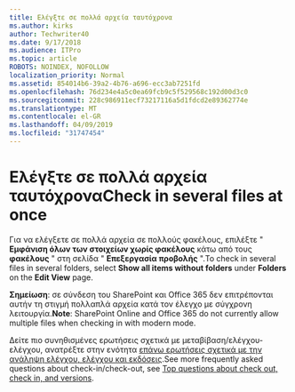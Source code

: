 ```yaml
---
title: Ελέγξτε σε πολλά αρχεία ταυτόχρονα
ms.author: kirks
author: Techwriter40
ms.date: 9/17/2018
ms.audience: ITPro
ms.topic: article
ROBOTS: NOINDEX, NOFOLLOW
localization_priority: Normal
ms.assetid: 854014b6-39a2-4b76-a696-ecc3ab7251fd
ms.openlocfilehash: 76d234e4a5c0ea69fcb9c5f529568c192d00d3c0
ms.sourcegitcommit: 228c986911ecf73217116a5d1fdcd2e89362774e
ms.translationtype: MT
ms.contentlocale: el-GR
ms.lasthandoff: 04/09/2019
ms.locfileid: "31747454"
---
```

# <a name="check-in-several-files-at-once"></a><span data-ttu-id="cc753-102">Ελέγξτε σε πολλά αρχεία ταυτόχρονα</span><span class="sxs-lookup"><span data-stu-id="cc753-102">Check in several files at once</span></span>

<span data-ttu-id="cc753-103">Για να ελέγξετε σε πολλά αρχεία σε πολλούς φακέλους, επιλέξτε " **Εμφάνιση όλων των στοιχείων χωρίς φακέλους** κάτω από τους **φακέλους** " στη σελίδα " **Επεξεργασία προβολής** ".</span><span class="sxs-lookup"><span data-stu-id="cc753-103">To check in several files in several folders, select **Show all items without folders** under **Folders** on the **Edit View** page.</span></span> 
  
 <span data-ttu-id="cc753-104">**Σημείωση**: σε σύνδεση του SharePoint και Office 365 δεν επιτρέπονται αυτήν τη στιγμή πολλαπλά αρχεία κατά τον έλεγχο με σύγχρονη λειτουργία.</span><span class="sxs-lookup"><span data-stu-id="cc753-104">**Note**: SharePoint Online and Office 365 do not currently allow multiple files when checking in with modern mode.</span></span> 
  
<span data-ttu-id="cc753-105">Δείτε πιο συνηθισμένες ερωτήσεις σχετικά με μεταβίβαση/ελέγχου-ελέγχου, ανατρέξτε στην ενότητα [επάνω ερωτήσεις σχετικά με την ανάληψη ελέγχου, ελέγχου και εκδόσεις](https://go.microsoft.com/fwlink/?linkid=2018786).</span><span class="sxs-lookup"><span data-stu-id="cc753-105">See more frequently asked questions about check-in/check-out, see [Top questions about check out, check in, and versions](https://go.microsoft.com/fwlink/?linkid=2018786).</span></span>
  

